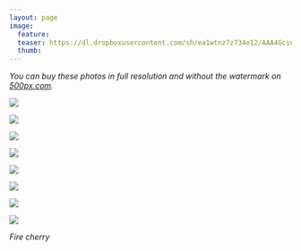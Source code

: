 ```yaml
---
layout: page
image:
  feature:
  teaser: https://dl.dropboxusercontent.com/sh/ea1wtnz7z734o12/AAA4Gcsn6DF4l05_MNX5F5Ida/luontokuvat/kes%C3%A4/8/DS34123-245px.jpg
  thumb:
---
```


*You can buy these photos in full resolution and without the watermark on [500px.com](https://500px.com/minimuutticom/galleries/cherries).*

[![](https://dl.dropboxusercontent.com/sh/ea1wtnz7z734o12/AABQkiAlob3GB-kGwlN6fWGza/luontokuvat/kes%C3%A4/8/DS34115-800px.jpg)](https://dl.dropboxusercontent.com/sh/ea1wtnz7z734o12/AAAgx_n1LhOXPdwYtWvrJYNca/luontokuvat/kes%C3%A4/8/DS34115.jpg)

[![](https://dl.dropboxusercontent.com/sh/ea1wtnz7z734o12/AACappNe7E1xDN0a-IRDN7s9a/luontokuvat/kes%C3%A4/8/DS34117-800px.jpg)](https://dl.dropboxusercontent.com/sh/ea1wtnz7z734o12/AABAfZuW7RD1AbojcyKZ8wmva/luontokuvat/kes%C3%A4/8/DS34117.jpg)

[![](https://dl.dropboxusercontent.com/sh/ea1wtnz7z734o12/AABrZGP1_Cqvqt7Q1GljZOnQa/luontokuvat/kes%C3%A4/8/DS34121-800px.jpg)](https://dl.dropboxusercontent.com/sh/ea1wtnz7z734o12/AAAgpbXYDd2kWDxkVWZL_lwAa/luontokuvat/kes%C3%A4/8/DS34121.jpg)

[![](https://dl.dropboxusercontent.com/sh/ea1wtnz7z734o12/AABJgxAJR9JTrY4vCKs4E1FDa/luontokuvat/kes%C3%A4/8/DS34128-800px.jpg)](https://dl.dropboxusercontent.com/sh/ea1wtnz7z734o12/AABig63W-Tau-B9Y7VjaqRR6a/luontokuvat/kes%C3%A4/8/DS34128.jpg)

[![](https://dl.dropboxusercontent.com/sh/ea1wtnz7z734o12/AABLVLDJrCD1vwVgMqmgsssQa/luontokuvat/kes%C3%A4/8/DS34130-800px.jpg)](https://dl.dropboxusercontent.com/sh/ea1wtnz7z734o12/AAD8ym9EVlo77xDlJLGPXkWPa/luontokuvat/kes%C3%A4/8/DS34130.jpg)

[![](https://dl.dropboxusercontent.com/sh/ea1wtnz7z734o12/AABJ14hNcAtE8D3WsF450hyla/luontokuvat/kes%C3%A4/8/DS34124-800px.jpg)](https://dl.dropboxusercontent.com/sh/ea1wtnz7z734o12/AAAHOLvCRY0bI7SM6-H-EOGfa/luontokuvat/kes%C3%A4/8/DS34124.jpg)

[![](https://dl.dropboxusercontent.com/sh/ea1wtnz7z734o12/AAAfr-0BH71ImBpkDB-z1Bmea/luontokuvat/kes%C3%A4/8/DS34125-800px.jpg)](https://dl.dropboxusercontent.com/sh/ea1wtnz7z734o12/AAC5t3sZ7KYKbavLXz4PIfbwa/luontokuvat/kes%C3%A4/8/DS34125.jpg)

[![](https://dl.dropboxusercontent.com/sh/ea1wtnz7z734o12/AACrT1O5b51LU2T7gf3hl-tka/luontokuvat/kes%C3%A4/8/DS34123-800px.jpg)](https://dl.dropboxusercontent.com/sh/ea1wtnz7z734o12/AACtnE2XvyIfoaWXopaLBgaTa/luontokuvat/kes%C3%A4/8/DS34123.jpg)

*Fire cherry*
